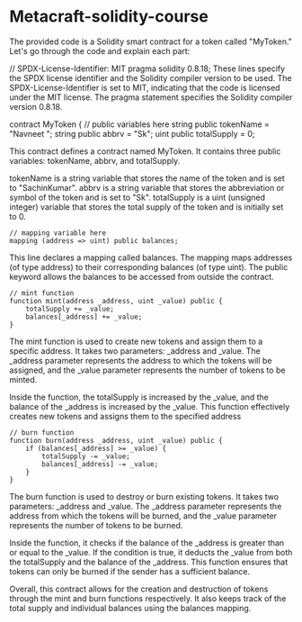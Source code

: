 # Metacraft-solidity-course
The provided code is a Solidity smart contract for a token called "MyToken." Let's go through the code and explain each part:

// SPDX-License-Identifier: MIT
pragma solidity 0.8.18;
These lines specify the SPDX license identifier and the Solidity compiler version to be used. 
The SPDX-License-Identifier is set to MIT, indicating that the code is licensed under the MIT license. 
The pragma statement specifies the Solidity compiler version 0.8.18.

contract MyToken {
    // public variables here
    string public tokenName = "Navneet ";
    string public abbrv = "Sk";
    uint public totalSupply = 0;
    
This contract defines a contract named MyToken. It contains three public variables: tokenName, abbrv, and totalSupply.

tokenName is a string variable that stores the name of the token and is set to "SachinKumar".
abbrv is a string variable that stores the abbreviation or symbol of the token and is set to "Sk".
totalSupply is a uint (unsigned integer) variable that stores the total supply of the token and is initially set to 0.

    // mapping variable here
    mapping (address => uint) public balances;
This line declares a mapping called balances. The mapping maps addresses (of type address) to their corresponding balances (of type uint). 
The public keyword allows the balances to be accessed from outside the contract.

    // mint function
    function mint(address _address, uint _value) public {
        totalSupply += _value;
        balances[_address] += _value;  
    }
The mint function is used to create new tokens and assign them to a specific address. It takes two parameters:
_address and _value. The _address parameter represents the address to which the tokens will be assigned,
and the _value parameter represents the number of tokens to be minted.

Inside the function, the totalSupply is increased by the _value, and the balance of the _address is increased by the _value. 
This function effectively creates new tokens and assigns them to the specified address

    // burn function
    function burn(address _address, uint _value) public {
        if (balances[_address] >= _value) {
            totalSupply -= _value;
            balances[_address] -= _value;
        }
    }

The burn function is used to destroy or burn existing tokens.
 It takes two parameters: _address and _value. The _address parameter represents the address from which the tokens will be burned,
 and the _value parameter represents the number of tokens to be burned.

Inside the function, it checks if the balance of the _address is greater than or equal to the _value.
If the condition is true, it deducts the _value from both the totalSupply and the balance of the _address.
This function ensures that tokens can only be burned if the sender has a sufficient balance.

Overall, this contract allows for the creation and destruction of tokens through the mint and burn functions respectively. 
It also keeps track of the total supply and individual balances using the balances mapping.
